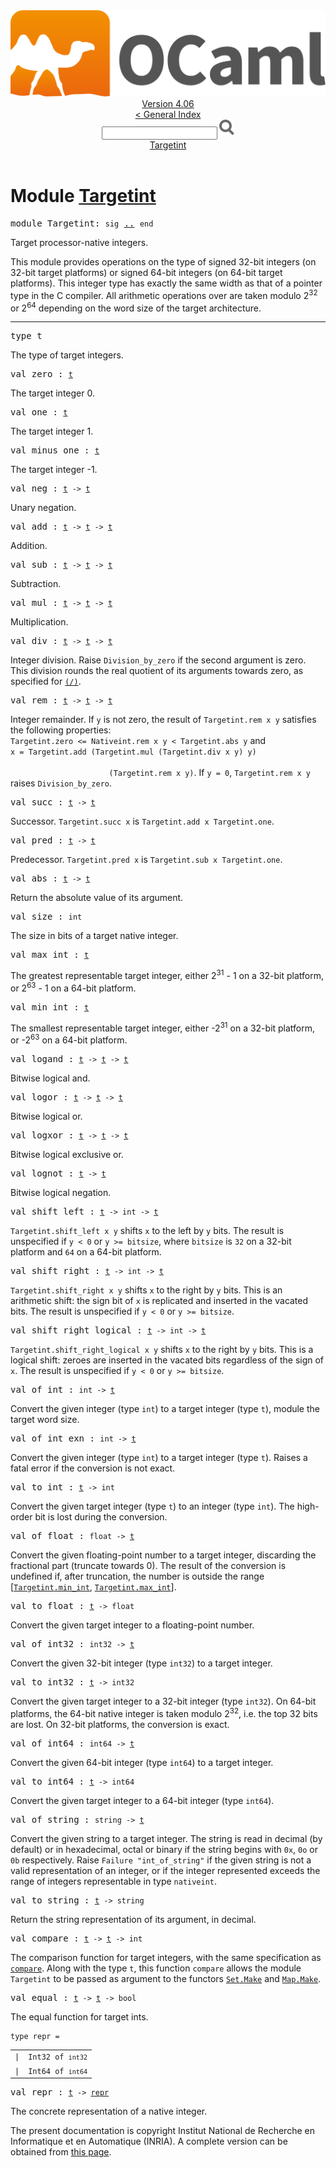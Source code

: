 <!-- ((! set title API !)) ((! set documentation !)) ((! set api !)) ((! set nobreadcrumb !)) -->
<div class="api"><header><nav class="toc brand"><a class="brand" href="https://ocaml.org/"><img src="colour-logo-gray.svg" class="svg" alt="OCaml"></a></nav><nav class="toc"><div class="toc_version"><a href="/docs" id="version-select">Version 4.06</a></div><a href="index.html">&lt; General Index</a><div class="api_search"><input type="text" name="apisearch" id="api_search" oninput="mySearch(false);" onkeypress="this.oninput();" onclick="this.oninput();" onpaste="this.oninput();">
<img src="search_icon.svg" alt="Search" class="svg" onclick="mySearch(false)"></div>
<div id="search_results"></div><div class="toc_title"><a href="#top">Targetint</a></div><ul></ul></nav></header>

<h1>Module <a href="type_Targetint.html">Targetint</a></h1>

<pre><span id="MODULETargetint"><span class="keyword">module</span> Targetint</span>: <code class="code"><span class="keyword">sig</span></code> <a href="Targetint.html">..</a> <code class="code"><span class="keyword">end</span></code></pre><div class="info module top">
<div class="info-desc">
<p>Target processor-native integers.</p>

<p>This module provides operations on the type of
   signed 32-bit integers (on 32-bit target platforms) or
   signed 64-bit integers (on 64-bit target platforms).
   This integer type has exactly the same width as that of a
   pointer type in the C compiler.  All arithmetic operations over
   are taken modulo 2<sup class="superscript">32</sup> or 2<sup class="superscript">64</sup> depending
   on the word size of the target architecture.</p>
</div>
</div>
<hr width="100%">

<pre><span id="TYPEt"><span class="keyword">type</span> <code class="type"></code>t</span> </pre>
<div class="info ">
<div class="info-desc">
<p>The type of target integers.</p>
</div>
</div>


<pre><span id="VALzero"><span class="keyword">val</span> zero</span> : <code class="type"><a href="Targetint.html#TYPEt">t</a></code></pre><div class="info ">
<div class="info-desc">
<p>The target integer 0.</p>
</div>
</div>

<pre><span id="VALone"><span class="keyword">val</span> one</span> : <code class="type"><a href="Targetint.html#TYPEt">t</a></code></pre><div class="info ">
<div class="info-desc">
<p>The target integer 1.</p>
</div>
</div>

<pre><span id="VALminus_one"><span class="keyword">val</span> minus_one</span> : <code class="type"><a href="Targetint.html#TYPEt">t</a></code></pre><div class="info ">
<div class="info-desc">
<p>The target integer -1.</p>
</div>
</div>

<pre><span id="VALneg"><span class="keyword">val</span> neg</span> : <code class="type"><a href="Targetint.html#TYPEt">t</a> -&gt; <a href="Targetint.html#TYPEt">t</a></code></pre><div class="info ">
<div class="info-desc">
<p>Unary negation.</p>
</div>
</div>

<pre><span id="VALadd"><span class="keyword">val</span> add</span> : <code class="type"><a href="Targetint.html#TYPEt">t</a> -&gt; <a href="Targetint.html#TYPEt">t</a> -&gt; <a href="Targetint.html#TYPEt">t</a></code></pre><div class="info ">
<div class="info-desc">
<p>Addition.</p>
</div>
</div>

<pre><span id="VALsub"><span class="keyword">val</span> sub</span> : <code class="type"><a href="Targetint.html#TYPEt">t</a> -&gt; <a href="Targetint.html#TYPEt">t</a> -&gt; <a href="Targetint.html#TYPEt">t</a></code></pre><div class="info ">
<div class="info-desc">
<p>Subtraction.</p>
</div>
</div>

<pre><span id="VALmul"><span class="keyword">val</span> mul</span> : <code class="type"><a href="Targetint.html#TYPEt">t</a> -&gt; <a href="Targetint.html#TYPEt">t</a> -&gt; <a href="Targetint.html#TYPEt">t</a></code></pre><div class="info ">
<div class="info-desc">
<p>Multiplication.</p>
</div>
</div>

<pre><span id="VALdiv"><span class="keyword">val</span> div</span> : <code class="type"><a href="Targetint.html#TYPEt">t</a> -&gt; <a href="Targetint.html#TYPEt">t</a> -&gt; <a href="Targetint.html#TYPEt">t</a></code></pre><div class="info ">
<div class="info-desc">
<p>Integer division.  Raise <code class="code"><span class="constructor">Division_by_zero</span></code> if the second
   argument is zero.  This division rounds the real quotient of
   its arguments towards zero, as specified for <a href="Pervasives.html#VAL(/)"><code class="code">(/)</code></a>.</p>
</div>
</div>

<pre><span id="VALrem"><span class="keyword">val</span> rem</span> : <code class="type"><a href="Targetint.html#TYPEt">t</a> -&gt; <a href="Targetint.html#TYPEt">t</a> -&gt; <a href="Targetint.html#TYPEt">t</a></code></pre><div class="info ">
<div class="info-desc">
<p>Integer remainder.  If <code class="code">y</code> is not zero, the result
   of <code class="code"><span class="constructor">Targetint</span>.rem&nbsp;x&nbsp;y</code> satisfies the following properties:
   <code class="code"><span class="constructor">Targetint</span>.zero&nbsp;&lt;=&nbsp;<span class="constructor">Nativeint</span>.rem&nbsp;x&nbsp;y&nbsp;&lt;&nbsp;<span class="constructor">Targetint</span>.abs&nbsp;y</code> and
   <code class="code">x&nbsp;=&nbsp;<span class="constructor">Targetint</span>.add&nbsp;(<span class="constructor">Targetint</span>.mul&nbsp;(<span class="constructor">Targetint</span>.div&nbsp;x&nbsp;y)&nbsp;y)<br>
&nbsp;&nbsp;&nbsp;&nbsp;&nbsp;&nbsp;&nbsp;&nbsp;&nbsp;&nbsp;&nbsp;&nbsp;&nbsp;&nbsp;&nbsp;&nbsp;&nbsp;&nbsp;&nbsp;&nbsp;&nbsp;&nbsp;(<span class="constructor">Targetint</span>.rem&nbsp;x&nbsp;y)</code>.
   If <code class="code">y&nbsp;=&nbsp;0</code>, <code class="code"><span class="constructor">Targetint</span>.rem&nbsp;x&nbsp;y</code> raises <code class="code"><span class="constructor">Division_by_zero</span></code>.</p>
</div>
</div>

<pre><span id="VALsucc"><span class="keyword">val</span> succ</span> : <code class="type"><a href="Targetint.html#TYPEt">t</a> -&gt; <a href="Targetint.html#TYPEt">t</a></code></pre><div class="info ">
<div class="info-desc">
<p>Successor.
   <code class="code"><span class="constructor">Targetint</span>.succ&nbsp;x</code> is <code class="code"><span class="constructor">Targetint</span>.add&nbsp;x&nbsp;<span class="constructor">Targetint</span>.one</code>.</p>
</div>
</div>

<pre><span id="VALpred"><span class="keyword">val</span> pred</span> : <code class="type"><a href="Targetint.html#TYPEt">t</a> -&gt; <a href="Targetint.html#TYPEt">t</a></code></pre><div class="info ">
<div class="info-desc">
<p>Predecessor.
   <code class="code"><span class="constructor">Targetint</span>.pred&nbsp;x</code> is <code class="code"><span class="constructor">Targetint</span>.sub&nbsp;x&nbsp;<span class="constructor">Targetint</span>.one</code>.</p>
</div>
</div>

<pre><span id="VALabs"><span class="keyword">val</span> abs</span> : <code class="type"><a href="Targetint.html#TYPEt">t</a> -&gt; <a href="Targetint.html#TYPEt">t</a></code></pre><div class="info ">
<div class="info-desc">
<p>Return the absolute value of its argument.</p>
</div>
</div>

<pre><span id="VALsize"><span class="keyword">val</span> size</span> : <code class="type">int</code></pre><div class="info ">
<div class="info-desc">
<p>The size in bits of a target native integer.</p>
</div>
</div>

<pre><span id="VALmax_int"><span class="keyword">val</span> max_int</span> : <code class="type"><a href="Targetint.html#TYPEt">t</a></code></pre><div class="info ">
<div class="info-desc">
<p>The greatest representable target integer,
    either 2<sup class="superscript">31</sup> - 1 on a 32-bit platform,
    or 2<sup class="superscript">63</sup> - 1 on a 64-bit platform.</p>
</div>
</div>

<pre><span id="VALmin_int"><span class="keyword">val</span> min_int</span> : <code class="type"><a href="Targetint.html#TYPEt">t</a></code></pre><div class="info ">
<div class="info-desc">
<p>The smallest representable target integer,
   either -2<sup class="superscript">31</sup> on a 32-bit platform,
   or -2<sup class="superscript">63</sup> on a 64-bit platform.</p>
</div>
</div>

<pre><span id="VALlogand"><span class="keyword">val</span> logand</span> : <code class="type"><a href="Targetint.html#TYPEt">t</a> -&gt; <a href="Targetint.html#TYPEt">t</a> -&gt; <a href="Targetint.html#TYPEt">t</a></code></pre><div class="info ">
<div class="info-desc">
<p>Bitwise logical and.</p>
</div>
</div>

<pre><span id="VALlogor"><span class="keyword">val</span> logor</span> : <code class="type"><a href="Targetint.html#TYPEt">t</a> -&gt; <a href="Targetint.html#TYPEt">t</a> -&gt; <a href="Targetint.html#TYPEt">t</a></code></pre><div class="info ">
<div class="info-desc">
<p>Bitwise logical or.</p>
</div>
</div>

<pre><span id="VALlogxor"><span class="keyword">val</span> logxor</span> : <code class="type"><a href="Targetint.html#TYPEt">t</a> -&gt; <a href="Targetint.html#TYPEt">t</a> -&gt; <a href="Targetint.html#TYPEt">t</a></code></pre><div class="info ">
<div class="info-desc">
<p>Bitwise logical exclusive or.</p>
</div>
</div>

<pre><span id="VALlognot"><span class="keyword">val</span> lognot</span> : <code class="type"><a href="Targetint.html#TYPEt">t</a> -&gt; <a href="Targetint.html#TYPEt">t</a></code></pre><div class="info ">
<div class="info-desc">
<p>Bitwise logical negation.</p>
</div>
</div>

<pre><span id="VALshift_left"><span class="keyword">val</span> shift_left</span> : <code class="type"><a href="Targetint.html#TYPEt">t</a> -&gt; int -&gt; <a href="Targetint.html#TYPEt">t</a></code></pre><div class="info ">
<div class="info-desc">
<p><code class="code"><span class="constructor">Targetint</span>.shift_left&nbsp;x&nbsp;y</code> shifts <code class="code">x</code> to the left by <code class="code">y</code> bits.
    The result is unspecified if <code class="code">y&nbsp;&lt;&nbsp;0</code> or <code class="code">y&nbsp;&gt;=&nbsp;bitsize</code>,
    where <code class="code">bitsize</code> is <code class="code">32</code> on a 32-bit platform and
    <code class="code">64</code> on a 64-bit platform.</p>
</div>
</div>

<pre><span id="VALshift_right"><span class="keyword">val</span> shift_right</span> : <code class="type"><a href="Targetint.html#TYPEt">t</a> -&gt; int -&gt; <a href="Targetint.html#TYPEt">t</a></code></pre><div class="info ">
<div class="info-desc">
<p><code class="code"><span class="constructor">Targetint</span>.shift_right&nbsp;x&nbsp;y</code> shifts <code class="code">x</code> to the right by <code class="code">y</code> bits.
    This is an arithmetic shift: the sign bit of <code class="code">x</code> is replicated
    and inserted in the vacated bits.
    The result is unspecified if <code class="code">y&nbsp;&lt;&nbsp;0</code> or <code class="code">y&nbsp;&gt;=&nbsp;bitsize</code>.</p>
</div>
</div>

<pre><span id="VALshift_right_logical"><span class="keyword">val</span> shift_right_logical</span> : <code class="type"><a href="Targetint.html#TYPEt">t</a> -&gt; int -&gt; <a href="Targetint.html#TYPEt">t</a></code></pre><div class="info ">
<div class="info-desc">
<p><code class="code"><span class="constructor">Targetint</span>.shift_right_logical&nbsp;x&nbsp;y</code> shifts <code class="code">x</code> to the right
    by <code class="code">y</code> bits.
    This is a logical shift: zeroes are inserted in the vacated bits
    regardless of the sign of <code class="code">x</code>.
    The result is unspecified if <code class="code">y&nbsp;&lt;&nbsp;0</code> or <code class="code">y&nbsp;&gt;=&nbsp;bitsize</code>.</p>
</div>
</div>

<pre><span id="VALof_int"><span class="keyword">val</span> of_int</span> : <code class="type">int -&gt; <a href="Targetint.html#TYPEt">t</a></code></pre><div class="info ">
<div class="info-desc">
<p>Convert the given integer (type <code class="code">int</code>) to a target integer
    (type <code class="code">t</code>), module the target word size.</p>
</div>
</div>

<pre><span id="VALof_int_exn"><span class="keyword">val</span> of_int_exn</span> : <code class="type">int -&gt; <a href="Targetint.html#TYPEt">t</a></code></pre><div class="info ">
<div class="info-desc">
<p>Convert the given integer (type <code class="code">int</code>) to a target integer
    (type <code class="code">t</code>).  Raises a fatal error if the conversion is not exact.</p>
</div>
</div>

<pre><span id="VALto_int"><span class="keyword">val</span> to_int</span> : <code class="type"><a href="Targetint.html#TYPEt">t</a> -&gt; int</code></pre><div class="info ">
<div class="info-desc">
<p>Convert the given target integer (type <code class="code">t</code>) to an
    integer (type <code class="code">int</code>).  The high-order bit is lost during
    the conversion.</p>
</div>
</div>

<pre><span id="VALof_float"><span class="keyword">val</span> of_float</span> : <code class="type">float -&gt; <a href="Targetint.html#TYPEt">t</a></code></pre><div class="info ">
<div class="info-desc">
<p>Convert the given floating-point number to a target integer,
   discarding the fractional part (truncate towards 0).
   The result of the conversion is undefined if, after truncation,
   the number is outside the range
   [<a href="Targetint.html#VALmin_int"><code class="code"><span class="constructor">Targetint</span>.min_int</code></a>, <a href="Targetint.html#VALmax_int"><code class="code"><span class="constructor">Targetint</span>.max_int</code></a>].</p>
</div>
</div>

<pre><span id="VALto_float"><span class="keyword">val</span> to_float</span> : <code class="type"><a href="Targetint.html#TYPEt">t</a> -&gt; float</code></pre><div class="info ">
<div class="info-desc">
<p>Convert the given target integer to a floating-point number.</p>
</div>
</div>

<pre><span id="VALof_int32"><span class="keyword">val</span> of_int32</span> : <code class="type">int32 -&gt; <a href="Targetint.html#TYPEt">t</a></code></pre><div class="info ">
<div class="info-desc">
<p>Convert the given 32-bit integer (type <code class="code">int32</code>)
    to a target integer.</p>
</div>
</div>

<pre><span id="VALto_int32"><span class="keyword">val</span> to_int32</span> : <code class="type"><a href="Targetint.html#TYPEt">t</a> -&gt; int32</code></pre><div class="info ">
<div class="info-desc">
<p>Convert the given target integer to a
    32-bit integer (type <code class="code">int32</code>).  On 64-bit platforms,
    the 64-bit native integer is taken modulo 2<sup class="superscript">32</sup>,
    i.e. the top 32 bits are lost.  On 32-bit platforms,
    the conversion is exact.</p>
</div>
</div>

<pre><span id="VALof_int64"><span class="keyword">val</span> of_int64</span> : <code class="type">int64 -&gt; <a href="Targetint.html#TYPEt">t</a></code></pre><div class="info ">
<div class="info-desc">
<p>Convert the given 64-bit integer (type <code class="code">int64</code>)
    to a target integer.</p>
</div>
</div>

<pre><span id="VALto_int64"><span class="keyword">val</span> to_int64</span> : <code class="type"><a href="Targetint.html#TYPEt">t</a> -&gt; int64</code></pre><div class="info ">
<div class="info-desc">
<p>Convert the given target integer to a
    64-bit integer (type <code class="code">int64</code>).</p>
</div>
</div>

<pre><span id="VALof_string"><span class="keyword">val</span> of_string</span> : <code class="type">string -&gt; <a href="Targetint.html#TYPEt">t</a></code></pre><div class="info ">
<div class="info-desc">
<p>Convert the given string to a target integer.
    The string is read in decimal (by default) or in hexadecimal,
    octal or binary if the string begins with <code class="code">0x</code>, <code class="code">0o</code> or <code class="code">0b</code>
    respectively.
    Raise <code class="code"><span class="constructor">Failure</span>&nbsp;<span class="string">"int_of_string"</span></code> if the given string is not
    a valid representation of an integer, or if the integer represented
    exceeds the range of integers representable in type <code class="code">nativeint</code>.</p>
</div>
</div>

<pre><span id="VALto_string"><span class="keyword">val</span> to_string</span> : <code class="type"><a href="Targetint.html#TYPEt">t</a> -&gt; string</code></pre><div class="info ">
<div class="info-desc">
<p>Return the string representation of its argument, in decimal.</p>
</div>
</div>

<pre><span id="VALcompare"><span class="keyword">val</span> compare</span> : <code class="type"><a href="Targetint.html#TYPEt">t</a> -&gt; <a href="Targetint.html#TYPEt">t</a> -&gt; int</code></pre><div class="info ">
<div class="info-desc">
<p>The comparison function for target integers, with the same specification as
    <a href="Pervasives.html#VALcompare"><code class="code">compare</code></a>.  Along with the type <code class="code">t</code>, this function <code class="code">compare</code>
    allows the module <code class="code"><span class="constructor">Targetint</span></code> to be passed as argument to the functors
    <a href="Set.Make.html"><code class="code"><span class="constructor">Set</span>.<span class="constructor">Make</span></code></a> and <a href="Map.Make.html"><code class="code"><span class="constructor">Map</span>.<span class="constructor">Make</span></code></a>.</p>
</div>
</div>

<pre><span id="VALequal"><span class="keyword">val</span> equal</span> : <code class="type"><a href="Targetint.html#TYPEt">t</a> -&gt; <a href="Targetint.html#TYPEt">t</a> -&gt; bool</code></pre><div class="info ">
<div class="info-desc">
<p>The equal function for target ints.</p>
</div>
</div>

<pre><code><span id="TYPErepr"><span class="keyword">type</span> <code class="type"></code>repr</span> = </code></pre><table class="typetable">
<tbody><tr>
<td align="left" valign="top">
<code><span class="keyword">|</span></code></td>
<td align="left" valign="top">
<code><span id="TYPEELTrepr.Int32"><span class="constructor">Int32</span></span> <span class="keyword">of</span> <code class="type">int32</code></code></td>

</tr>
<tr>
<td align="left" valign="top">
<code><span class="keyword">|</span></code></td>
<td align="left" valign="top">
<code><span id="TYPEELTrepr.Int64"><span class="constructor">Int64</span></span> <span class="keyword">of</span> <code class="type">int64</code></code></td>

</tr></tbody></table>



<pre><span id="VALrepr"><span class="keyword">val</span> repr</span> : <code class="type"><a href="Targetint.html#TYPEt">t</a> -&gt; <a href="Targetint.html#TYPErepr">repr</a></code></pre><div class="info ">
<div class="info-desc">
<p>The concrete representation of a native integer.</p>
</div>
</div>
<div class="copyright">The present documentation is copyright Institut National de Recherche en Informatique et en Automatique (INRIA). A complete version can be obtained from <a href="http://caml.inria.fr/pub/docs/manual-ocaml/">this page</a>.</div></div>